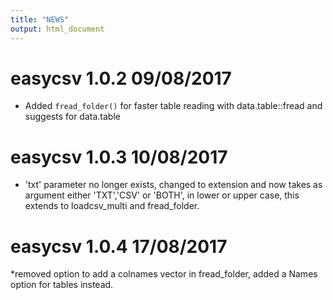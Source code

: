```yaml
---
title: "NEWS"
output: html_document
---
```


# easycsv 1.0.2 09/08/2017

* Added `fread_folder()` for faster table reading with data.table::fread and suggests for data.table

# easycsv 1.0.3 10/08/2017

* 'txt' parameter no longer exists, changed to extension and now takes as argument either 'TXT','CSV' or 'BOTH', in lower or upper case, this extends to loadcsv_multi and fread_folder.

# easycsv 1.0.4 17/08/2017

*removed option to add a colnames vector in fread_folder, added a Names option for tables instead.
